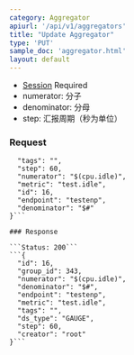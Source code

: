 ```yaml
---
category: Aggregator
apiurl: '/api/v1/aggregators'
title: "Update Aggregator"
type: 'PUT'
sample_doc: 'aggregator.html'
layout: default
---
```


* [Session](#/authentication) Required
* numerator: 分子
* denominator: 分母
* step: 汇报周期（秒为单位）

### Request

```{
  "tags": "",
  "step": 60,
  "numerator": "$(cpu.idle)",
  "metric": "test.idle",
  "id": 16,
  "endpoint": "testenp",
  "denominator": "$#"
}```

### Response

```Status: 200```
```{
  "id": 16,
  "group_id": 343,
  "numerator": "$(cpu.idle)",
  "denominator": "$#",
  "endpoint": "testenp",
  "metric": "test.idle",
  "tags": "",
  "ds_type": "GAUGE",
  "step": 60,
  "creator": "root"
}```
